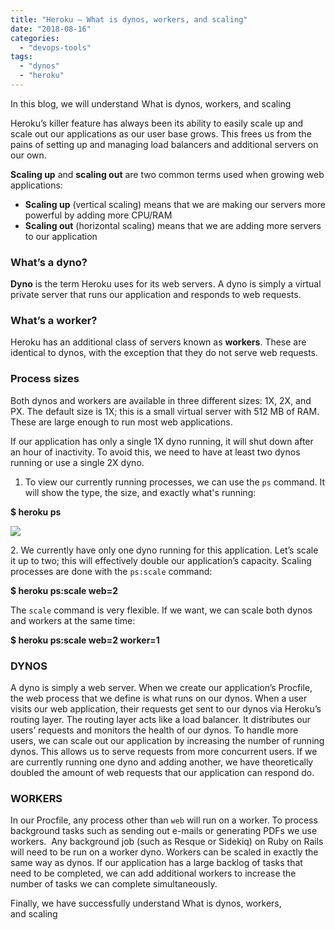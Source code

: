 ```yaml
---
title: "Heroku — What is dynos, workers, and scaling"
date: "2018-08-16"
categories: 
  - "devops-tools"
tags: 
  - "dynos"
  - "heroku"
---
```


In this blog, we will understand  What is dynos, workers, and scaling

Heroku’s killer feature has always been its ability to easily scale up and scale out our applications as our user base grows. This frees us from the pains of setting up and managing load balancers and additional servers on our own.

**Scaling up** and **scaling out** are two common terms used when growing web applications:

- **Scaling up** (vertical scaling) means that we are making our servers more powerful by adding more CPU/RAM
- **Scaling out** (horizontal scaling) means that we are adding more servers to our application

### What’s a dyno?

**Dyno** is the term Heroku uses for its web servers. A dyno is simply a virtual private server that runs our application and responds to web requests.

### What’s a worker?

Heroku has an additional class of servers known as **workers**. These are identical to dynos, with the exception that they do not serve web requests.

### Process sizes

Both dynos and workers are available in three different sizes: 1X, 2X, and PX. The default size is 1X; this is a small virtual server with 512 MB of RAM. These are large enough to run most web applications.

If our application has only a single 1X dyno running, it will shut down after an hour of inactivity. To avoid this, we need to have at least two dynos running or use a single 2X dyno.

1. To view our currently running processes, we can use the `ps` command. It will show the type, the size, and exactly what's running:

**$ heroku ps**

![](https://cdn-images-1.medium.com/max/800/1*SRvvm-HV-Elq8bdFq7lMRQ.png)

2\. We currently have only one dyno running for this application. Let’s scale it up to two; this will effectively double our application’s capacity. Scaling processes are done with the `ps:scale` command:

**$ heroku ps:scale web=2**

The `scale` command is very flexible. If we want, we can scale both dynos and workers at the same time:

**$ heroku ps:scale web=2 worker=1**

### DYNOS

A dyno is simply a web server. When we create our application’s Procfile, the web process that we define is what runs on our dynos. When a user visits our web application, their requests get sent to our dynos via Heroku’s routing layer. The routing layer acts like a load balancer. It distributes our users’ requests and monitors the health of our dynos. To handle more users, we can scale out our application by increasing the number of running dynos. This allows us to serve requests from more concurrent users. If we are currently running one dyno and adding another, we have theoretically doubled the amount of web requests that our application can respond do.

### WORKERS

In our Procfile, any process other than `web` will run on a worker. To process background tasks such as sending out e-mails or generating PDFs we use workers.  Any background job (such as Resque or Sidekiq) on Ruby on Rails will need to be run on a worker dyno. Workers can be scaled in exactly the same way as dynos. If our application has a large backlog of tasks that need to be completed, we can add additional workers to increase the number of tasks we can complete simultaneously.

Finally, we have successfully understand What is dynos, workers, and scaling
